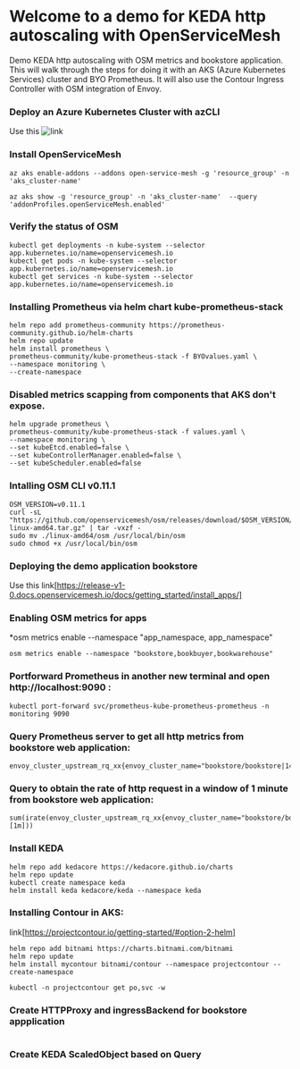 # Welcome to a demo for KEDA http autoscaling with OpenServiceMesh
Demo KEDA http autoscaling with OSM metrics and bookstore application. This will walk through the steps for doing it with an AKS (Azure Kubernetes Services) cluster and BYO Prometheus. It will also use the Contour Ingress Controller with OSM integration of Envoy.

### Deploy an Azure Kubernetes Cluster with azCLI
Use this ![link](https://docs.microsoft.com/en-us/azure/aks/configure-azure-cni#configure-networking---cli)

### Install OpenServiceMesh

```
az aks enable-addons --addons open-service-mesh -g 'resource_group' -n 'aks_cluster-name'

az aks show -g 'resource_group' -n 'aks_cluster-name'  --query 'addonProfiles.openServiceMesh.enabled'
```

### Verify the status of OSM

```
kubectl get deployments -n kube-system --selector app.kubernetes.io/name=openservicemesh.io
kubectl get pods -n kube-system --selector app.kubernetes.io/name=openservicemesh.io
kubectl get services -n kube-system --selector app.kubernetes.io/name=openservicemesh.io
```

### Installing Prometheus via helm chart kube-prometheus-stack

```
helm repo add prometheus-community https://prometheus-community.github.io/helm-charts
helm repo update
helm install prometheus \
prometheus-community/kube-prometheus-stack -f BYOvalues.yaml \
--namespace monitoring \
--create-namespace
```

### Disabled metrics scapping from components that AKS don't expose.

```
helm upgrade prometheus \
prometheus-community/kube-prometheus-stack -f values.yaml \
--namespace monitoring \
--set kubeEtcd.enabled=false \
--set kubeControllerManager.enabled=false \
--set kubeScheduler.enabled=false

```

### Intalling OSM CLI v0.11.1 

```
OSM_VERSION=v0.11.1
curl -sL "https://github.com/openservicemesh/osm/releases/download/$OSM_VERSION/osm-$OSM_VERSION-linux-amd64.tar.gz" | tar -vxzf -
sudo mv ./linux-amd64/osm /usr/local/bin/osm
sudo chmod +x /usr/local/bin/osm
```

### Deploying the demo application bookstore
Use this link[https://release-v1-0.docs.openservicemesh.io/docs/getting_started/install_apps/]

### Enabling OSM metrics for apps
  *osm metrics enable --namespace "app_namespace, app_namespace"
```
osm metrics enable --namespace "bookstore,bookbuyer,bookwarehouse"
```

### Portforward Prometheus in another new terminal and open http://localhost:9090 :
```
kubectl port-forward svc/prometheus-kube-prometheus-prometheus -n monitoring 9090
```

### Query Prometheus server to get all http metrics from bookstore web application:
```
envoy_cluster_upstream_rq_xx{envoy_cluster_name="bookstore/bookstore|14001|local"]
```

### Query to obtain the rate of http request in a window of 1 minute from bookstore web application:

```
sum(irate(envoy_cluster_upstream_rq_xx{envoy_cluster_name="bookstore/bookstore|14001|local"}[1m]))
```

### Install KEDA
```
helm repo add kedacore https://kedacore.github.io/charts
helm repo update
kubectl create namespace keda
helm install keda kedacore/keda --namespace keda
```

### Installing Contour in AKS:

link[https://projectcontour.io/getting-started/#option-2-helm]
```
helm repo add bitnami https://charts.bitnami.com/bitnami
helm repo update
helm install mycontour bitnami/contour --namespace projectcontour --create-namespace

kubectl -n projectcontour get po,svc -w 
```

### Create HTTPProxy and ingressBackend for bookstore appplication
```

```

### Create KEDA ScaledObject based on Query

```

```
